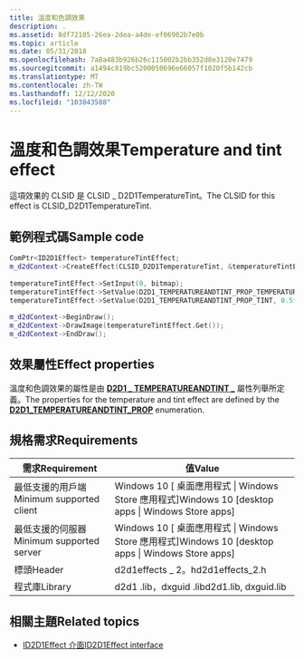 ```yaml
---
title: 溫度和色調效果
description: .
ms.assetid: 8df72105-26ea-2dea-a4de-ef06902b7e0b
ms.topic: article
ms.date: 05/31/2018
ms.openlocfilehash: 7a8a483b926b26c115002b2bb352d8e3120e7479
ms.sourcegitcommit: a1494c819bc5200050696e66057f1020f5b142cb
ms.translationtype: MT
ms.contentlocale: zh-TW
ms.lasthandoff: 12/12/2020
ms.locfileid: "103843588"
---
```

# <a name="temperature-and-tint-effect"></a><span data-ttu-id="88ea0-103">溫度和色調效果</span><span class="sxs-lookup"><span data-stu-id="88ea0-103">Temperature and tint effect</span></span>

<span data-ttu-id="88ea0-104">這項效果的 CLSID 是 CLSID \_ D2D1TemperatureTint。</span><span class="sxs-lookup"><span data-stu-id="88ea0-104">The CLSID for this effect is CLSID\_D2D1TemperatureTint.</span></span>

## <a name="sample-code"></a><span data-ttu-id="88ea0-105">範例程式碼</span><span class="sxs-lookup"><span data-stu-id="88ea0-105">Sample code</span></span>

```cpp
ComPtr<ID2D1Effect> temperatureTintEffect;
m_d2dContext->CreateEffect(CLSID_D2D1TemperatureTint, &temperatureTintEffect);
 
temperatureTintEffect->SetInput(0, bitmap);
temperatureTintEffect->SetValue(D2D1_TEMPERATUREANDTINT_PROP_TEMPERATURE, 0.5f);
temperatureTintEffect->SetValue(D2D1_TEMPERATUREANDTINT_PROP_TINT, 0.5f);
 
m_d2dContext->BeginDraw();
m_d2dContext->DrawImage(temperatureTintEffect.Get());
m_d2dContext->EndDraw();
```

## <a name="effect-properties"></a><span data-ttu-id="88ea0-106">效果屬性</span><span class="sxs-lookup"><span data-stu-id="88ea0-106">Effect properties</span></span>

<span data-ttu-id="88ea0-107">溫度和色調效果的屬性是由 [**D2D1 \_ TEMPERATUREANDTINT \_**](/windows/desktop/api/d2d1effects_2/ne-d2d1effects_2-d2d1_temperatureandtint_prop) 屬性列舉所定義。</span><span class="sxs-lookup"><span data-stu-id="88ea0-107">The properties for the temperature and tint effect are defined by the [**D2D1\_TEMPERATUREANDTINT\_PROP**](/windows/desktop/api/d2d1effects_2/ne-d2d1effects_2-d2d1_temperatureandtint_prop) enumeration.</span></span>

## <a name="requirements"></a><span data-ttu-id="88ea0-108">規格需求</span><span class="sxs-lookup"><span data-stu-id="88ea0-108">Requirements</span></span>



| <span data-ttu-id="88ea0-109">需求</span><span class="sxs-lookup"><span data-stu-id="88ea0-109">Requirement</span></span> | <span data-ttu-id="88ea0-110">值</span><span class="sxs-lookup"><span data-stu-id="88ea0-110">Value</span></span> |
|--------------------------|---------------------------------------------------|
| <span data-ttu-id="88ea0-111">最低支援的用戶端</span><span class="sxs-lookup"><span data-stu-id="88ea0-111">Minimum supported client</span></span> | <span data-ttu-id="88ea0-112">Windows 10 \[ 桌面應用程式 \| Windows Store 應用程式\]</span><span class="sxs-lookup"><span data-stu-id="88ea0-112">Windows 10 \[desktop apps \| Windows Store apps\]</span></span> |
| <span data-ttu-id="88ea0-113">最低支援的伺服器</span><span class="sxs-lookup"><span data-stu-id="88ea0-113">Minimum supported server</span></span> | <span data-ttu-id="88ea0-114">Windows 10 \[ 桌面應用程式 \| Windows Store 應用程式\]</span><span class="sxs-lookup"><span data-stu-id="88ea0-114">Windows 10 \[desktop apps \| Windows Store apps\]</span></span> |
| <span data-ttu-id="88ea0-115">標頭</span><span class="sxs-lookup"><span data-stu-id="88ea0-115">Header</span></span>                   | <span data-ttu-id="88ea0-116">d2d1effects \_ 2。h</span><span class="sxs-lookup"><span data-stu-id="88ea0-116">d2d1effects\_2.h</span></span>                                  |
| <span data-ttu-id="88ea0-117">程式庫</span><span class="sxs-lookup"><span data-stu-id="88ea0-117">Library</span></span>                  | <span data-ttu-id="88ea0-118">d2d1 .lib，dxguid .lib</span><span class="sxs-lookup"><span data-stu-id="88ea0-118">d2d1.lib, dxguid.lib</span></span>                              |



 

## <a name="related-topics"></a><span data-ttu-id="88ea0-119">相關主題</span><span class="sxs-lookup"><span data-stu-id="88ea0-119">Related topics</span></span>

* [<span data-ttu-id="88ea0-120">ID2D1Effect 介面</span><span class="sxs-lookup"><span data-stu-id="88ea0-120">ID2D1Effect interface</span></span>](/windows/desktop/api/d2d1_1/nn-d2d1_1-id2d1effect)
